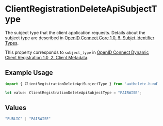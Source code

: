 # ClientRegistrationDeleteApiSubjectType

The subject type that the client application requests. Details about the subject type are described in
[OpenID Connect Core 1.0, 8. Subjct Identifier Types](https://openid.net/specs/openid-connect-core-1_0.html#SubjectIDTypes).

This property corresponds to `subject_type` in
[OpenID Connect Dynamic Client Registration 1.0, 2. Client Metadata](https://openid.net/specs/openid-connect-registration-1_0.html#ClientMetadata).


## Example Usage

```typescript
import { ClientRegistrationDeleteApiSubjectType } from "authelete-bundled/models/operations";

let value: ClientRegistrationDeleteApiSubjectType = "PAIRWISE";
```

## Values

```typescript
"PUBLIC" | "PAIRWISE"
```